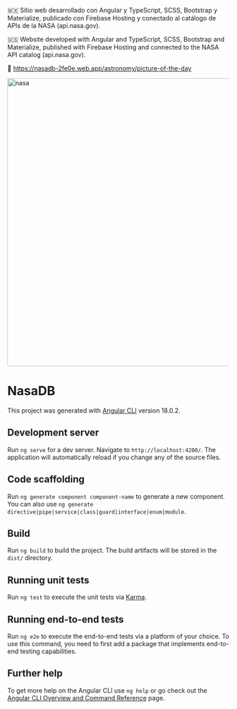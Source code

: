 🇲🇽 Sitio web desarrollado con Angular y TypeScript, SCSS, Bootstrap y Materialize, publicado con Firebase Hosting y conectado al catálogo de APIs de la NASA (api.nasa.gov).

🇺🇸 Website developed with Angular and TypeScript, SCSS, Bootstrap and Materialize, published with Firebase Hosting and connected to the NASA API catalog (api.nasa.gov).

🔗 https://nasadb-2fe0e.web.app/astronomy/picture-of-the-day


<img width="1366" height="653" alt="nasa" src="https://github.com/user-attachments/assets/2ec8c185-e16b-4668-a5e5-23fcb3d7b091" />


# NasaDB

This project was generated with [Angular CLI](https://github.com/angular/angular-cli) version 18.0.2.

## Development server

Run `ng serve` for a dev server. Navigate to `http://localhost:4200/`. The application will automatically reload if you change any of the source files.

## Code scaffolding

Run `ng generate component component-name` to generate a new component. You can also use `ng generate directive|pipe|service|class|guard|interface|enum|module`.

## Build

Run `ng build` to build the project. The build artifacts will be stored in the `dist/` directory.

## Running unit tests

Run `ng test` to execute the unit tests via [Karma](https://karma-runner.github.io).

## Running end-to-end tests

Run `ng e2e` to execute the end-to-end tests via a platform of your choice. To use this command, you need to first add a package that implements end-to-end testing capabilities.

## Further help

To get more help on the Angular CLI use `ng help` or go check out the [Angular CLI Overview and Command Reference](https://angular.dev/tools/cli) page.
